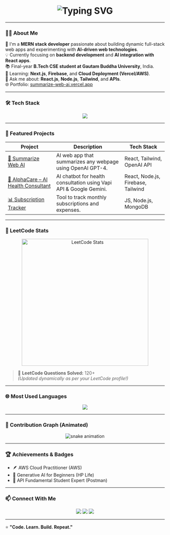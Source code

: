 <!-- 🌈 Animated Header -->
<h1 align="center">
  <img src="https://readme-typing-svg.demolab.com?font=Fira+Code&weight=500&size=26&pause=1000&color=00FFC6&center=true&vCenter=true&random=false&width=435&lines=Hey+%F0%9F%91%8B%2C+I'm+Chinnmaya+Karwal!;MERN+Stack+Developer+%F0%9F%92%BB;AI+%26+Web+Tech+Enthusiast+%F0%9F%A4%96" alt="Typing SVG" />
</h1>

---

### 👨‍💻 About Me  
🎯 I'm a **MERN stack developer** passionate about building dynamic full-stack web apps and experimenting with **AI-driven web technologies**.  
💡 Currently focusing on **backend development** and **AI integration with React apps**.  
📚 Final-year **B.Tech CSE student at Gautam Buddha University**, India.  
🧠 Learning: **Next.js**, **Firebase**, and **Cloud Deployment (Vercel/AWS)**.  
💬 Ask me about: **React.js**, **Node.js**, **Tailwind**, and **APIs**.  
🌐 Portfolio: [summarize-web-ai.vercel.app](https://summarize-web-ai.vercel.app)

---

### 🛠️ Tech Stack  
<p align="center">
  <img src="https://skillicons.dev/icons?i=html,css,js,react,nodejs,express,mongodb,mysql,tailwind,git,github,vscode,postman,cpp,java,firebase" />
</p>

---

### 🚀 Featured Projects

| Project | Description | Tech Stack |
|----------|--------------|------------|
| [🧠 Summarize Web AI](https://summarize-web-ai.vercel.app/) | AI web app that summarizes any webpage using OpenAI GPT-4. | React, Tailwind, OpenAI API |
| [💬 AlphaCare – AI Health Consultant](https://alpha-care.vercel.app/) | AI chatbot for health consultation using Vapi API & Google Gemini. | React, Node.js, Firebase, Tailwind |
| [📊 Subscription Tracker](https://github.com/chinnmaya02/subscription-tracker) | Tool to track monthly subscriptions and expenses. | JS, Node.js, MongoDB |

---

### 🧩 LeetCode Stats  
<p align="center">
  <img src="https://leetcard.jacoblin.cool/chinnmaya02?theme=dark&font=Baloo%202&ext=heatmap" alt="LeetCode Stats" width="400" />
</p>

> 🧠 **LeetCode Questions Solved:** 120+  
*(Updated dynamically as per your LeetCode profile!)*  

---

### 🌐 Most Used Languages
<p align="center">
  <img src="https://github-readme-stats.vercel.app/api/top-langs/?username=chinnmaya02&layout=compact&theme=tokyonight&hide_border=true" />
</p>

---

### 🐍 Contribution Graph (Animated)
<p align="center">
  <img src="https://raw.githubusercontent.com/chinnmaya02/chinnmaya02/output/github-contribution-grid-snake.svg" alt="snake animation" />
</p>

---

### 🏆 Achievements & Badges  
- 🪶 AWS Cloud Practitioner (AWS)  
- 🤖 Generative AI for Beginners (HP Life)  
- 🧩 API Fundamental Student Expert (Postman)

---

### 📫 Connect With Me  
<p align="center">
  <a href="https://www.linkedin.com/in/chinnmaya-karwal-77aa85167"><img src="https://skillicons.dev/icons?i=linkedin" /></a>
  <a href="mailto:omkarwal200@gmail.com"><img src="https://skillicons.dev/icons?i=gmail" /></a>
  <a href="https://github.com/chinnmaya02"><img src="https://skillicons.dev/icons?i=github" /></a>
</p>

---

⭐ **"Code. Learn. Build. Repeat."**

